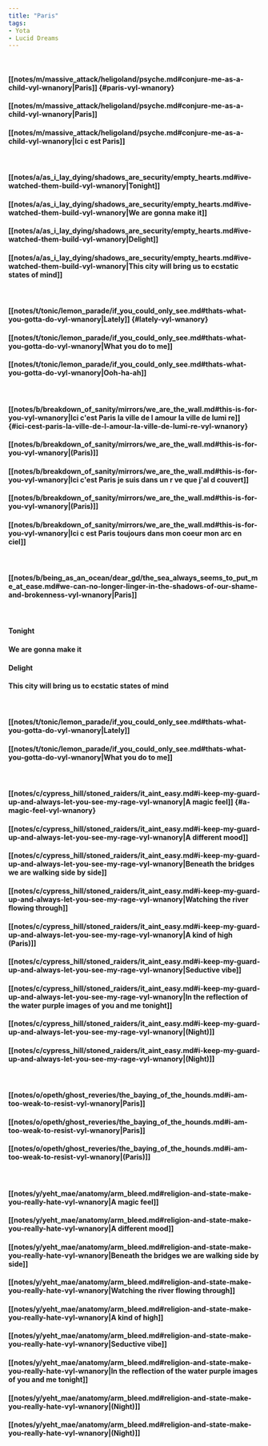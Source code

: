 ```yaml
---
title: "Paris"
tags:
- Yota
- Lucid Dreams
---
```

&nbsp;
#### [[notes/m/massive_attack/heligoland/psyche.md#conjure-me-as-a-child-vyl-wnanory|Paris]] {#paris-vyl-wnanory}
#### [[notes/m/massive_attack/heligoland/psyche.md#conjure-me-as-a-child-vyl-wnanory|Paris]]
#### [[notes/m/massive_attack/heligoland/psyche.md#conjure-me-as-a-child-vyl-wnanory|Ici c est Paris]]
&nbsp;
#### [[notes/a/as_i_lay_dying/shadows_are_security/empty_hearts.md#ive-watched-them-build-vyl-wnanory|Tonight]]
#### [[notes/a/as_i_lay_dying/shadows_are_security/empty_hearts.md#ive-watched-them-build-vyl-wnanory|We are gonna make it]]
#### [[notes/a/as_i_lay_dying/shadows_are_security/empty_hearts.md#ive-watched-them-build-vyl-wnanory|Delight]]
#### [[notes/a/as_i_lay_dying/shadows_are_security/empty_hearts.md#ive-watched-them-build-vyl-wnanory|This city will bring us to ecstatic states of mind]]
&nbsp;
#### [[notes/t/tonic/lemon_parade/if_you_could_only_see.md#thats-what-you-gotta-do-vyl-wnanory|Lately]] {#lately-vyl-wnanory}
#### [[notes/t/tonic/lemon_parade/if_you_could_only_see.md#thats-what-you-gotta-do-vyl-wnanory|What you do to me]]
#### [[notes/t/tonic/lemon_parade/if_you_could_only_see.md#thats-what-you-gotta-do-vyl-wnanory|Ooh-ha-ah]]
&nbsp;
#### [[notes/b/breakdown_of_sanity/mirrors/we_are_the_wall.md#this-is-for-you-vyl-wnanory|Ici c'est Paris la ville de l amour la ville de lumi re]] {#ici-cest-paris-la-ville-de-l-amour-la-ville-de-lumi-re-vyl-wnanory}
#### [[notes/b/breakdown_of_sanity/mirrors/we_are_the_wall.md#this-is-for-you-vyl-wnanory|(Paris)]]
#### [[notes/b/breakdown_of_sanity/mirrors/we_are_the_wall.md#this-is-for-you-vyl-wnanory|Ici c'est Paris je suis dans un r ve que j'al d couvert]]
#### [[notes/b/breakdown_of_sanity/mirrors/we_are_the_wall.md#this-is-for-you-vyl-wnanory|(Paris)]]
#### [[notes/b/breakdown_of_sanity/mirrors/we_are_the_wall.md#this-is-for-you-vyl-wnanory|Ici c est Paris toujours dans mon coeur mon arc en ciel]]
&nbsp;
#### [[notes/b/being_as_an_ocean/dear_gd/the_sea_always_seems_to_put_me_at_ease.md#we-can-no-longer-linger-in-the-shadows-of-our-shame-and-brokenness-vyl-wnanory|Paris]]
&nbsp;
#### Tonight
#### We are gonna make it
#### Delight
#### This city will bring us to ecstatic states of mind
&nbsp;
#### [[notes/t/tonic/lemon_parade/if_you_could_only_see.md#thats-what-you-gotta-do-vyl-wnanory|Lately]]
#### [[notes/t/tonic/lemon_parade/if_you_could_only_see.md#thats-what-you-gotta-do-vyl-wnanory|What you do to me]]
&nbsp;
#### [[notes/c/cypress_hill/stoned_raiders/it_aint_easy.md#i-keep-my-guard-up-and-always-let-you-see-my-rage-vyl-wnanory|A magic feel]] {#a-magic-feel-vyl-wnanory}
#### [[notes/c/cypress_hill/stoned_raiders/it_aint_easy.md#i-keep-my-guard-up-and-always-let-you-see-my-rage-vyl-wnanory|A different mood]]
#### [[notes/c/cypress_hill/stoned_raiders/it_aint_easy.md#i-keep-my-guard-up-and-always-let-you-see-my-rage-vyl-wnanory|Beneath the bridges we are walking side by side]]
#### [[notes/c/cypress_hill/stoned_raiders/it_aint_easy.md#i-keep-my-guard-up-and-always-let-you-see-my-rage-vyl-wnanory|Watching the river flowing through]]
#### [[notes/c/cypress_hill/stoned_raiders/it_aint_easy.md#i-keep-my-guard-up-and-always-let-you-see-my-rage-vyl-wnanory|A kind of high (Paris)]]
#### [[notes/c/cypress_hill/stoned_raiders/it_aint_easy.md#i-keep-my-guard-up-and-always-let-you-see-my-rage-vyl-wnanory|Seductive vibe]]
#### [[notes/c/cypress_hill/stoned_raiders/it_aint_easy.md#i-keep-my-guard-up-and-always-let-you-see-my-rage-vyl-wnanory|In the reflection of the water purple images of you and me tonight]]
#### [[notes/c/cypress_hill/stoned_raiders/it_aint_easy.md#i-keep-my-guard-up-and-always-let-you-see-my-rage-vyl-wnanory|(Night)]]
#### [[notes/c/cypress_hill/stoned_raiders/it_aint_easy.md#i-keep-my-guard-up-and-always-let-you-see-my-rage-vyl-wnanory|(Night)]]
&nbsp;
#### [[notes/o/opeth/ghost_reveries/the_baying_of_the_hounds.md#i-am-too-weak-to-resist-vyl-wnanory|Paris]]
#### [[notes/o/opeth/ghost_reveries/the_baying_of_the_hounds.md#i-am-too-weak-to-resist-vyl-wnanory|Paris]]
#### [[notes/o/opeth/ghost_reveries/the_baying_of_the_hounds.md#i-am-too-weak-to-resist-vyl-wnanory|(Paris)]]
&nbsp;
#### [[notes/y/yeht_mae/anatomy/arm_bleed.md#religion-and-state-make-you-really-hate-vyl-wnanory|A magic feel]]
#### [[notes/y/yeht_mae/anatomy/arm_bleed.md#religion-and-state-make-you-really-hate-vyl-wnanory|A different mood]]
#### [[notes/y/yeht_mae/anatomy/arm_bleed.md#religion-and-state-make-you-really-hate-vyl-wnanory|Beneath the bridges we are walking side by side]]
#### [[notes/y/yeht_mae/anatomy/arm_bleed.md#religion-and-state-make-you-really-hate-vyl-wnanory|Watching the river flowing through]]
#### [[notes/y/yeht_mae/anatomy/arm_bleed.md#religion-and-state-make-you-really-hate-vyl-wnanory|A kind of high]]
#### [[notes/y/yeht_mae/anatomy/arm_bleed.md#religion-and-state-make-you-really-hate-vyl-wnanory|Seductive vibe]]
#### [[notes/y/yeht_mae/anatomy/arm_bleed.md#religion-and-state-make-you-really-hate-vyl-wnanory|In the reflection of the water purple images of you and me tonight]]
#### [[notes/y/yeht_mae/anatomy/arm_bleed.md#religion-and-state-make-you-really-hate-vyl-wnanory|(Night)]]
#### [[notes/y/yeht_mae/anatomy/arm_bleed.md#religion-and-state-make-you-really-hate-vyl-wnanory|(Night)]]
